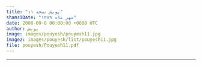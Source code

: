 ```yaml
---
title: "پویش نسخه ۱۱"
shamsiDate: "مهر ماه ۱۳۷۹"
date: 2000-09-0 00:00:00 +0000 UTC
author: پویش
image: images/pouyesh/pouyesh11.jpg
image2: images/pouyesh/list/pouyesh11.jpg
file: pouyesh/Pouyesh11.pdf
---
```


----
